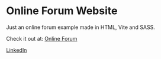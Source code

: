 # Online Forum Website

Just an online forum example made in HTML, Vite and SASS.

Check it out at: [Online Forum](https://guillermo-ramirez-jimenez.github.io/Online-Forum/)

[LinkedIn](https://www.linkedin.com/in/guillermo-ram%C3%ADrez-jim%C3%A9nez/)
